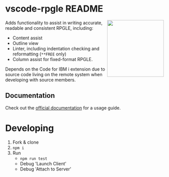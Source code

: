 # vscode-rpgle README

<img src="https://github.com/halcyon-tech/vscode-rpgle/blob/main/media/logo.png?raw=true" height="180px" align="right">

Adds functionality to assist in writing accurate, readable and consistent RPGLE, including:

* Content assist
* Outline view
* Linter, including indentation checking and reformatting (`**FREE` only)
* Column assist for fixed-format RPGLE.

Depends on the Code for IBM i extension due to source code living on the remote system when developing with source members.

## Documentation

Check out the [official documentation](https://halcyon-tech.github.io/docs/#/pages/extensions/rpgle/linter) for a usage guide.

# Developing

1. Fork & clone
2. `npm i`
3. Run
   * `npm run test`
   * Debug 'Launch Client'
	* Debug 'Attach to Server'